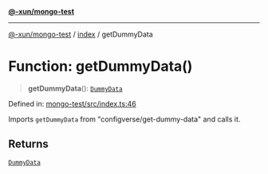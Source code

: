 [**@-xun/mongo-test**](../../README.md)

***

[@-xun/mongo-test](../../README.md) / [index](../README.md) / getDummyData

# Function: getDummyData()

> **getDummyData**(): [`DummyData`](../type-aliases/DummyData.md)

Defined in: [mongo-test/src/index.ts:46](https://github.com/Xunnamius/mongo-utils/blob/7b7238ccb96b3e04fca5f7608ea8476890bbb153/packages/mongo-test/src/index.ts#L46)

Imports `getDummyData` from "configverse/get-dummy-data" and calls it.

## Returns

[`DummyData`](../type-aliases/DummyData.md)
